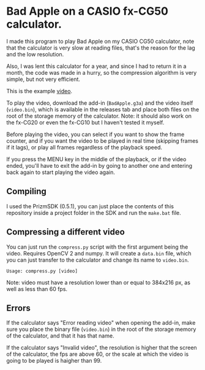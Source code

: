 # Bad Apple on a CASIO fx-CG50 calculator.

I made this program to play Bad Apple on my CASIO CG50 calculator, note that the calculator is very slow at reading files, that's the reason for the lag and the low resolution.

Also, I was lent this calculator for a year, and since I had to return it in a month, the code was made in a hurry, so the compression algorithm is very simple, but not very efficient.

This is the example [video](https://youtu.be/27PPHqZrRkE  "video").

To play the video, download the add-in (`BadApple.g3a`) and the video itself (`video.bin`), which is available in the releases tab and place both files on the root of the storage memory of the calculator. Note: it should also work on the fx-CG20 or even the fx-CG10 but I haven't tested it myself.

Before playing the video, you can select if you want to show the frame counter, and if you want the video to be played in real time (skipping frames if it lags), or play all frames regardless of the playback speed.

If you press the MENU key in the middle of the playback, or if the video ended, you'll have to exit the add-in by going to another one and entering back again to start playing the video again.

## Compiling
I used the PrizmSDK (0.5.1), you can just place the contents of this repository inside a project folder in the SDK and run the `make.bat` file.

## Compressing a different video
You can just run the `compress.py` script with the first argument being the video. Requires OpenCV 2 and numpy. It will create a `data.bin` file, which you can just transfer to the calculator and change its name to `video.bin`.
```
Usage: compress.py [video]
```
Note: video must have a resolution lower than or equal to 384x216 px, as well as less than 60 fps.

## Errors
If the calculator says "Error reading video" when opening the add-in, make sure you place the binary file (`video.bin`) in the root of the storage memory of the calculator, and that it has that name.

If the calculator says "Invalid video", the resolution is higher that the screen of the calculator, the fps are above 60, or the scale at which the video is going to be played is haigher than 99.

